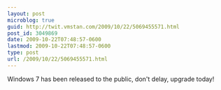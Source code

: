 ```yaml
---
layout: post
microblog: true
guid: http://twit.vmstan.com/2009/10/22/5069455571.html
post_id: 3049869
date: 2009-10-22T07:48:57-0600
lastmod: 2009-10-22T07:48:57-0600
type: post
url: /2009/10/22/5069455571.html
---
```

Windows 7 has been released to the public, don't delay, upgrade today!
